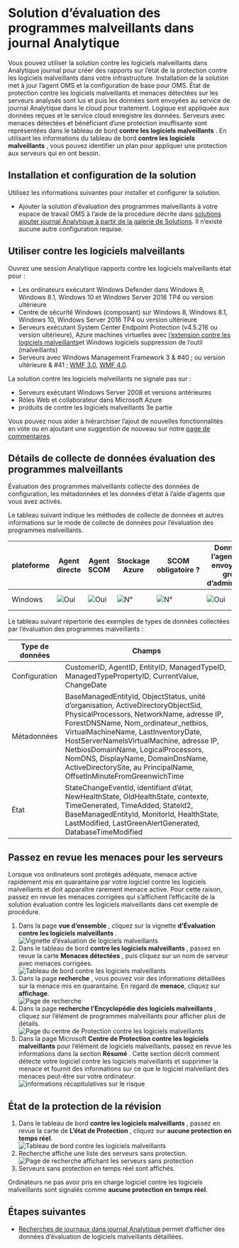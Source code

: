 <properties
    pageTitle="Solution d’évaluation des programmes malveillants dans journal Analytique | Microsoft Azure"
    description="Vous pouvez utiliser la solution contre les logiciels malveillants dans Analytique journal pour créer des rapports sur l’état de la protection contre les logiciels malveillants dans votre infrastructure."
    services="log-analytics"
    documentationCenter=""
    authors="bandersmsft"
    manager="jwhit"
    editor=""/>

<tags
    ms.service="log-analytics"
    ms.workload="na"
    ms.tgt_pltfrm="na"
    ms.devlang="na"
    ms.topic="article"
    ms.date="10/10/2016"
    ms.author="banders"/>

# <a name="malware-assessment-solution-in-log-analytics"></a>Solution d’évaluation des programmes malveillants dans journal Analytique


Vous pouvez utiliser la solution contre les logiciels malveillants dans Analytique journal pour créer des rapports sur l’état de la protection contre les logiciels malveillants dans votre infrastructure. Installation de la solution met à jour l’agent OMS et la configuration de base pour OMS. État de protection contre les logiciels malveillants et menaces détectées sur les serveurs analysés sont lus et puis les données sont envoyées au service de journal Analytique dans le cloud pour traitement. Logique est appliquée aux données reçues et le service cloud enregistre les données. Serveurs avec menaces détectées et bénéficiant d’une protection insuffisante sont représentées dans le tableau de bord **contre les logiciels malveillants** . En utilisant les informations du tableau de bord **contre les logiciels malveillants** , vous pouvez identifier un plan pour appliquer une protection aux serveurs qui en ont besoin.

## <a name="installing-and-configuring-the-solution"></a>Installation et configuration de la solution
Utilisez les informations suivantes pour installer et configurer la solution.

- Ajouter la solution d’évaluation des programmes malveillants à votre espace de travail OMS à l’aide de la procédure décrite dans [solutions ajouter journal Analytique à partir de la galerie de Solutions](log-analytics-add-solutions.md).  Il n’existe aucune autre configuration requise.


## <a name="use-antimalware"></a>Utiliser contre les logiciels malveillants

Ouvrez une session Analytique rapports contre les logiciels malveillants état pour :

- Les ordinateurs exécutant Windows Defender dans Windows 8, Windows 8.1, Windows 10 et Windows Server 2016 TP4 ou version ultérieure
- Centre de sécurité Windows (composant) sur Windows 8, Windows 8.1, Windows 10, Windows Server 2016 TP4 ou version ultérieure
- Serveurs exécutant System Center Endpoint Protection (v4.5.216 ou version ultérieure), Azure machines virtuelles avec [l’extension contre les logiciels malveillants](http://go.microsoft.com/fwlink/?linkid=398023)et Windows logiciels suppression de l’outil (malveillants)  
- Serveurs avec Windows Management Framework 3 & #40 ; ou version ultérieure & #41 ; [WMF 3.0](https://support.microsoft.com/kb/2506143), [WMF 4.0](http://www.microsoft.com/download/details.aspx?id=40855).

La solution contre les logiciels malveillants ne signale pas sur :

- Serveurs exécutant Windows Server 2008 et versions antérieures
- Rôles Web et collaborateur dans Microsoft Azure
- produits de contre les logiciels malveillants 3e partie

Vous pouvez nous aider à hiérarchiser l’ajout de nouvelles fonctionnalités en vote ou en ajoutant une suggestion de nouveau sur notre [page de commentaires](http://feedback.azure.com/forums/267889-azure-operational-insights/category/88093-malware-assessment-solution).


## <a name="malware-assessment-data-collection-details"></a>Détails de collecte de données évaluation des programmes malveillants

Évaluation des programmes malveillants collecte des données de configuration, les métadonnées et les données d’état à l’aide d’agents que vous avez activés.

Le tableau suivant indique les méthodes de collecte de données et autres informations sur le mode de collecte de données pour l’évaluation des programmes malveillants.

| plateforme | Agent directe | Agent SCOM | Stockage Azure | SCOM obligatoire ? | Données de l’agent SCOM envoyées par groupe d’administration | fréquence de collection de sites |
|---|---|---|---|---|---|---|
|Windows|![Oui](./media/log-analytics-malware/oms-bullet-green.png)|![Oui](./media/log-analytics-malware/oms-bullet-green.png)|![N°](./media/log-analytics-malware/oms-bullet-red.png)|            ![N°](./media/log-analytics-malware/oms-bullet-red.png)|![Oui](./media/log-analytics-malware/oms-bullet-green.png)| toutes les heures|


Le tableau suivant répertorie des exemples de types de données collectées par l’évaluation des programmes malveillants :

|**Type de données**|**Champs**|
|---|---|
|Configuration|CustomerID, AgentID, EntityID, ManagedTypeID, ManagedTypePropertyID, CurrentValue, ChangeDate|
|Métadonnées|BaseManagedEntityId, ObjectStatus, unité d’organisation, ActiveDirectoryObjectSid, PhysicalProcessors, NetworkName, adresse IP, ForestDNSName, Nom_ordinateur_netbios, VirtualMachineName, LastInventoryDate, HostServerNameIsVirtualMachine, adresse IP, NetbiosDomainName, LogicalProcessors, NomDNS, DisplayName, DomainDnsName, ActiveDirectorySite, au PrincipalName, OffsetInMinuteFromGreenwichTime|
|État|StateChangeEventId, identifiant d’état, NewHealthState, OldHealthState, contexte, TimeGenerated, TimeAdded, StateId2, BaseManagedEntityId, MonitorId, HealthState, LastModified, LastGreenAlertGenerated, DatabaseTimeModified|

## <a name="review-threats-for-servers"></a>Passez en revue les menaces pour les serveurs

Lorsque vos ordinateurs sont protégés adéquate, menace active rapidement mis en quarantaine par votre logiciel contre les logiciels malveillants et doit apparaître rarement menace active. Pour cette raison, passez en revue les menaces corrigées qui s’affichent l’efficacité de la solution évaluation contre les logiciels malveillants dans cet exemple de procédure.

1. Dans la page **vue d’ensemble** , cliquez sur la vignette **d’Évaluation contre les logiciels malveillants** .  
    ![Vignette d’évaluation de logiciels malveillants](./media/log-analytics-malware/oms-antimalware01.png)
2. Dans le tableau de bord **contre les logiciels malveillants** , passez en revue la carte **Menaces détectées** , puis cliquez sur un nom de serveur avec menaces corrigées.  
    ![Tableau de bord contre les logiciels malveillants](./media/log-analytics-malware/oms-antimalware02.png)
3. Dans la page **recherche** , vous pouvez voir des informations détaillées sur la menace mis en quarantaine. En regard de **menace**, cliquez sur **affichage**.  
    ![Page de recherche](./media/log-analytics-malware/oms-antimalware03.png)
4. Dans la page **recherche l’Encyclopédie des logiciels malveillants** , cliquez sur l’élément de programmes malveillants pour afficher plus de détails.  
    ![Page du centre de Protection contre les logiciels malveillants](./media/log-analytics-malware/oms-antimalware04.png)
5. Dans la page Microsoft **Centre de Protection contre les logiciels malveillants** pour l’élément de logiciels malveillants, passez en revue les informations dans la section **Résumé** . Cette section décrit comment détecte votre logiciel contre les logiciels malveillants et supprimer la menace et fournit des informations sur ce que le logiciel malveillant des menaces peut-être sur votre ordinateur.  
    ![informations récapitulatives sur le risque](./media/log-analytics-malware/oms-antimalware05.png)

## <a name="review-protection-status"></a>État de la protection de la révision

1. Dans le tableau de bord **contre les logiciels malveillants** , passez en revue la carte de **L’état de Protection** , cliquez sur **aucune protection en temps réel**.  
    ![Tableau de bord contre les logiciels malveillants](./media/log-analytics-malware/oms-antimalware06.png)
2. Recherche affiche une liste des serveurs sans protection.  
    ![Page de recherche affichant les serveurs sans protection](./media/log-analytics-malware/oms-antimalware07.png)
3. Serveurs sans protection en temps réel sont affichés.

Ordinateurs ne pas avoir pris en charge logiciel contre les logiciels malveillants sont signalés comme **aucune protection en temps réel**.


## <a name="next-steps"></a>Étapes suivantes

- [Recherches de journaux dans journal Analytique](log-analytics-log-searches.md) permet d’afficher des données d’évaluation de logiciels malveillants détaillées.
